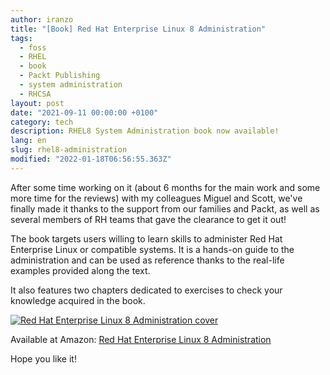 ```yaml
---
author: iranzo
title: "[Book] Red Hat Enterprise Linux 8 Administration"
tags:
  - foss
  - RHEL
  - book
  - Packt Publishing
  - system administration
  - RHCSA
layout: post
date: "2021-09-11 00:00:00 +0100"
category: tech
description: RHEL8 System Administration book now available!
lang: en
slug: rhel8-administration
modified: "2022-01-18T06:56:55.363Z"
---
```


After some time working on it (about 6 months for the main work and some more time for the reviews) with my colleagues Miguel and Scott, we've finally made it thanks to the support from our families and Packt, as well as several members of RH teams that gave the clearance to get it out!

The book targets users willing to learn skills to administer Red Hat Enterprise Linux or compatible systems. It is a hands-on guide to the administration and can be used as reference thanks to the real-life examples provided along the text.

It also features two chapters dedicated to exercises to check your knowledge acquired in the book.

[![Red Hat Enterprise Linux 8 Administration cover](/imagen/rhel8-cover.png)](https://s.iranzo.io/rhel8)

Available at Amazon: [Red Hat Enterprise Linux 8 Administration](https://s.iranzo.io/rhel8)

Hope you like it!
